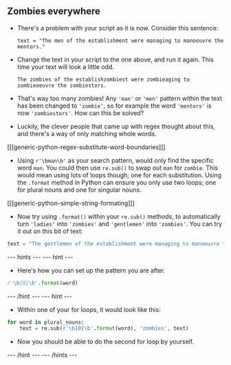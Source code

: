 ## Zombies everywhere

- There's a problem with your script as it is now. Consider this sentence:

	```
	text = "The men of the establishment were managing to manoeuvre the mentors."
	```

- Change the text in your script to the one above, and run it again. This time your text will look a little odd.

	```
	The zombies of the establishzombiest were zombieaging to zombieoeuvre the zombiestors.
	```

- That's way too many zombies! Any `'man'` or `'men'` pattern within the text has been changed to `'zombie'`, so for example the word `'mentors'` is now `'zombiestors'`. How can this be solved?

- Luckily, the clever people that came up with regex thought about this, and there's a way of only matching whole words.

[[[generic-python-regex-substitute-word-boundaries]]]

- Using `r'\bman\b'` as your search pattern, would only find the specific word `man`. You could then use `re.sub()` to swap out `man` for `zombie`. This would mean using lots of loops though; one for each substitution. Using the `.format` method in Python can ensure you only use two loops; one for plural nouns and one for singular nouns.

[[[generic-python-simple-string-formating]]]

- Now try using `.format()` within your `re.sub()` methods, to automatically turn `'ladies'` into `'zombies'` and `'gentlemen'` into `'zombies'`. You can try it out on this bit of text:

```python
text = "The gentlemen of the establishment were managing to manoeuvre the mentors, while the ladies relaxed and watched in amusement"
```

--- hints --- --- hint ---

- Here's how you can set up the pattern you are after.

```python
r'\b{0}\b'.format(word)
```

--- /hint --- --- hint ---

- Within one of your for loops, it would look like this:

```python
for word in plural_nouns:
	text = re.sub(r'\b{0}\b'.format(word), 'zombies', text)
```

- Now you should be able to do the second for loop by yourself.

--- /hint --- --- /hints ---
